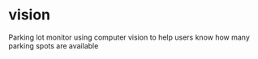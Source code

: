 # vision
Parking lot monitor using computer vision to help users know how many parking spots are available
